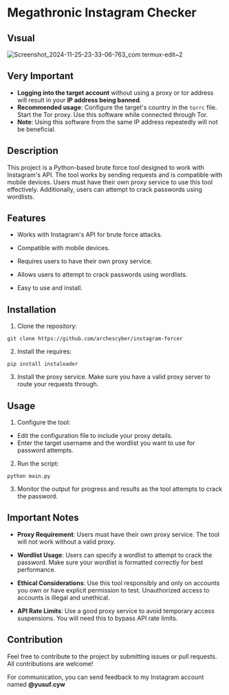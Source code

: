 # Megathronic Instagram Checker

## Vısual 

![Screenshot_2024-11-25-23-33-06-763_com termux-edit~2](https://github.com/user-attachments/assets/20f015d0-0d24-4bd8-8f74-00ee0da471a5)

## Very Important

- **Logging into the target account** without using a proxy or tor address will result in your **IP address being banned**.
- **Recommended usage**: 
Configure the target's country in the `torrc` file.
Start the Tor proxy.
Use this software while connected through Tor.
- **Note**: Using this software from the same IP address repeatedly will not be beneficial.

## Description

This project is a Python-based brute force tool designed to work with Instagram's API. The tool works by sending requests and is compatible with mobile devices. Users must have their own proxy service to use this tool effectively. Additionally, users can attempt to crack passwords using wordlists.

## Features

- Works with Instagram's API for brute force attacks.
- Compatible with mobile devices.
- Requires users to have their own proxy service.
- Allows users to attempt to crack passwords using wordlists.

- Easy to use and install.

## Installation

1. Clone the repository:

```
git clone https://github.com/archescyber/instagram-forcer
```

2. Install the requires:

```
pip install instaloader
```

3. Install the proxy service.  Make sure you have a valid proxy server to route your requests through.

## Usage

1. Configure the tool:
- Edit the configuration file to include your proxy details.
- Enter the target username and the wordlist you want to use for password attempts.

2. Run the script:

```
python main.py
```

3. Monitor the output for progress and results as the tool attempts to crack the password.

## Important Notes

- **Proxy Requirement**: Users must have their own proxy service. The tool will not work without a valid proxy.

- **Wordlist Usage**: Users can specify a wordlist to attempt to crack the password. Make sure your wordlist is formatted correctly for best performance.

- **Ethical Considerations**: Use this tool responsibly and only on accounts you own or have explicit permission to test. Unauthorized access to accounts is illegal and unethical.
- **API Rate Limits**: Use a good proxy service to avoid temporary access suspensions. You will need this to bypass API rate limits.

## Contribution

Feel free to contribute to the project by submitting issues or pull requests. All contributions are welcome!   

For communication, you can send feedback to my Instagram account named **@yusuf.cyw**
